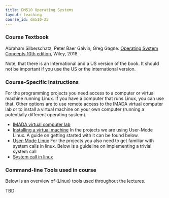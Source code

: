```yaml
---
title: DM510 Operating Systems
layout: teaching
course_id: dm510-25
---
```


### Course Textbook

Abraham Silberschatz, Peter Baer Galvin, Greg Gagne: [Operating System Concepts 10th edition](https://codex.cs.yale.edu/avi/os-book/OS10/index.html), Wiley, 2018.

Note, that there is an International and a US version of the book. It should not be important if you use the US or the international version.

### Course-Specific Instructions

For the programming projects you need access to a computer or virtual machine running Linux. If you have a computer that runs Linux, you can use that. Other options are to use remote access to the IMADA virtual computer lab or to install a virtual machine on your own computer (running a potentially different operating system).
- [IMADA virtual computer lab](lab)
- [Installing a virtual machine](vm)
In the projects we are using User-Mode Linux. A guide on getting started with it can be found below.
- [User-Mode Linux](uml)
For the projects you also need to get familiar with system calls in linux. Below is a guideline on implementing a trivial system call
- [System call in linux](syscall)

### Command-line Tools used in course
Below is an overview of (Linux) tools used throughout the lectures.

TBD
